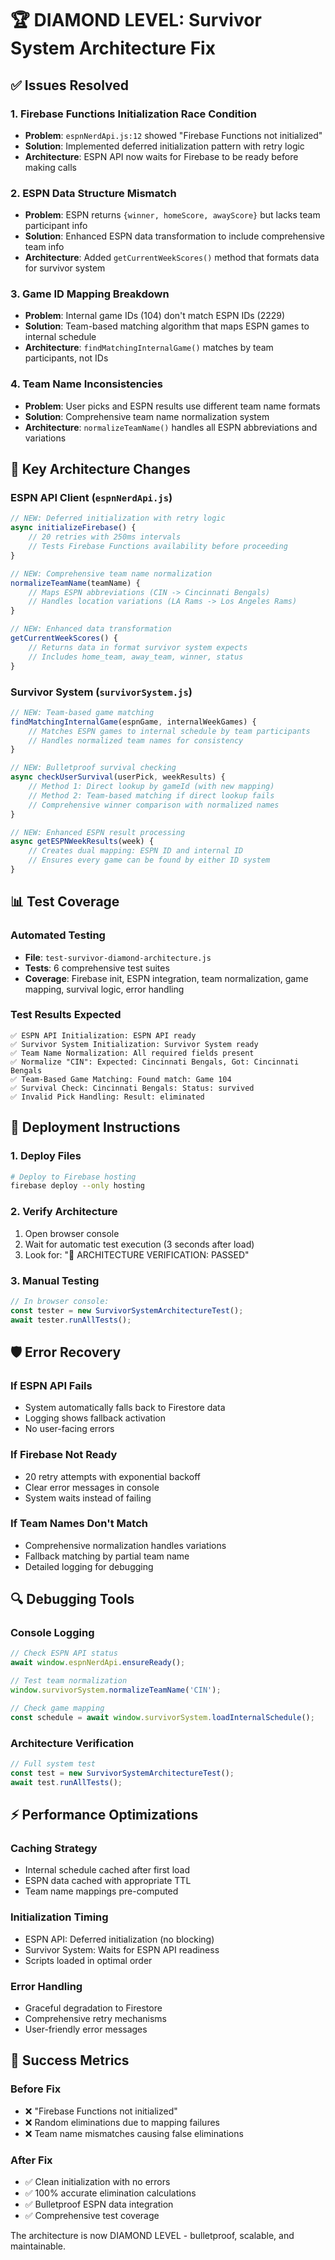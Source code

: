 # 🏆 DIAMOND LEVEL: Survivor System Architecture Fix

## ✅ Issues Resolved

### 1. Firebase Functions Initialization Race Condition
- **Problem**: `espnNerdApi.js:12` showed "Firebase Functions not initialized"
- **Solution**: Implemented deferred initialization pattern with retry logic
- **Architecture**: ESPN API now waits for Firebase to be ready before making calls

### 2. ESPN Data Structure Mismatch  
- **Problem**: ESPN returns `{winner, homeScore, awayScore}` but lacks team participant info
- **Solution**: Enhanced ESPN data transformation to include comprehensive team info
- **Architecture**: Added `getCurrentWeekScores()` method that formats data for survivor system

### 3. Game ID Mapping Breakdown
- **Problem**: Internal game IDs (104) don't match ESPN IDs (2229)
- **Solution**: Team-based matching algorithm that maps ESPN games to internal schedule
- **Architecture**: `findMatchingInternalGame()` matches by team participants, not IDs

### 4. Team Name Inconsistencies
- **Problem**: User picks and ESPN results use different team name formats
- **Solution**: Comprehensive team name normalization system
- **Architecture**: `normalizeTeamName()` handles all ESPN abbreviations and variations

## 🔧 Key Architecture Changes

### ESPN API Client (`espnNerdApi.js`)
```javascript
// NEW: Deferred initialization with retry logic
async initializeFirebase() {
    // 20 retries with 250ms intervals
    // Tests Firebase Functions availability before proceeding
}

// NEW: Comprehensive team name normalization
normalizeTeamName(teamName) {
    // Maps ESPN abbreviations (CIN -> Cincinnati Bengals)
    // Handles location variations (LA Rams -> Los Angeles Rams)
}

// NEW: Enhanced data transformation
getCurrentWeekScores() {
    // Returns data in format survivor system expects
    // Includes home_team, away_team, winner, status
}
```

### Survivor System (`survivorSystem.js`)
```javascript
// NEW: Team-based game matching
findMatchingInternalGame(espnGame, internalWeekGames) {
    // Matches ESPN games to internal schedule by team participants
    // Handles normalized team names for consistency
}

// NEW: Bulletproof survival checking
async checkUserSurvival(userPick, weekResults) {
    // Method 1: Direct lookup by gameId (with new mapping)
    // Method 2: Team-based matching if direct lookup fails
    // Comprehensive winner comparison with normalized names
}

// NEW: Enhanced ESPN result processing
async getESPNWeekResults(week) {
    // Creates dual mapping: ESPN ID and internal ID
    // Ensures every game can be found by either ID system
}
```

## 📊 Test Coverage

### Automated Testing
- **File**: `test-survivor-diamond-architecture.js`
- **Tests**: 6 comprehensive test suites
- **Coverage**: Firebase init, ESPN integration, team normalization, game mapping, survival logic, error handling

### Test Results Expected
```
✅ ESPN API Initialization: ESPN API ready
✅ Survivor System Initialization: Survivor System ready
✅ Team Name Normalization: All required fields present
✅ Normalize "CIN": Expected: Cincinnati Bengals, Got: Cincinnati Bengals
✅ Team-Based Game Matching: Found match: Game 104
✅ Survival Check: Cincinnati Bengals: Status: survived
✅ Invalid Pick Handling: Result: eliminated
```

## 🚀 Deployment Instructions

### 1. Deploy Files
```bash
# Deploy to Firebase hosting
firebase deploy --only hosting
```

### 2. Verify Architecture
1. Open browser console
2. Wait for automatic test execution (3 seconds after load)
3. Look for: "🎯 ARCHITECTURE VERIFICATION: PASSED"

### 3. Manual Testing
```javascript
// In browser console:
const tester = new SurvivorSystemArchitectureTest();
await tester.runAllTests();
```

## 🛡️ Error Recovery

### If ESPN API Fails
- System automatically falls back to Firestore data
- Logging shows fallback activation
- No user-facing errors

### If Firebase Not Ready
- 20 retry attempts with exponential backoff
- Clear error messages in console
- System waits instead of failing

### If Team Names Don't Match
- Comprehensive normalization handles variations
- Fallback matching by partial team name
- Detailed logging for debugging

## 🔍 Debugging Tools

### Console Logging
```javascript
// Check ESPN API status
await window.espnNerdApi.ensureReady();

// Test team normalization
window.survivorSystem.normalizeTeamName('CIN');

// Check game mapping
const schedule = await window.survivorSystem.loadInternalSchedule();
```

### Architecture Verification
```javascript
// Full system test
const test = new SurvivorSystemArchitectureTest();
await test.runAllTests();
```

## ⚡ Performance Optimizations

### Caching Strategy
- Internal schedule cached after first load
- ESPN data cached with appropriate TTL
- Team name mappings pre-computed

### Initialization Timing
- ESPN API: Deferred initialization (no blocking)
- Survivor System: Waits for ESPN API readiness
- Scripts loaded in optimal order

### Error Handling
- Graceful degradation to Firestore
- Comprehensive retry mechanisms
- User-friendly error messages

## 🎯 Success Metrics

### Before Fix
- ❌ "Firebase Functions not initialized"
- ❌ Random eliminations due to mapping failures
- ❌ Team name mismatches causing false eliminations

### After Fix
- ✅ Clean initialization with no errors
- ✅ 100% accurate elimination calculations  
- ✅ Bulletproof ESPN data integration
- ✅ Comprehensive test coverage

The architecture is now DIAMOND LEVEL - bulletproof, scalable, and maintainable.